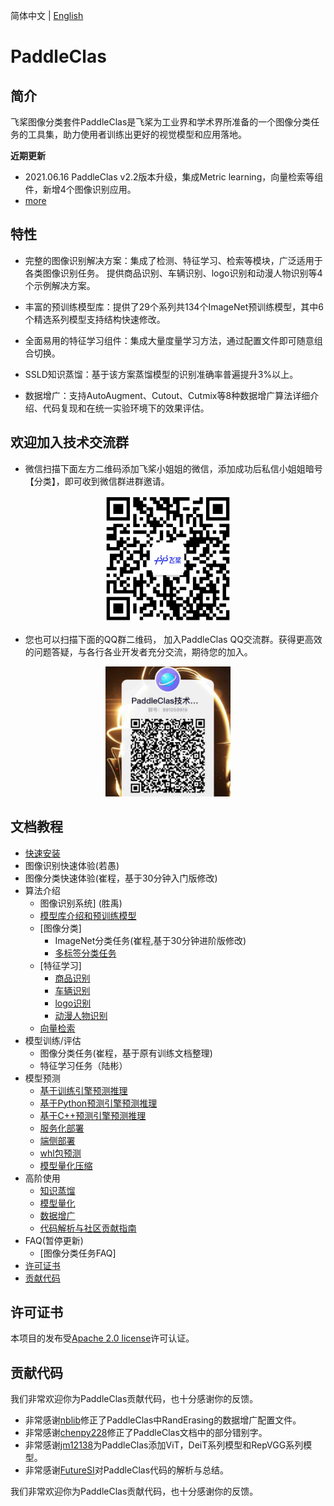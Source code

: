 简体中文 | [English](README.md)

# PaddleClas

## 简介

飞桨图像分类套件PaddleClas是飞桨为工业界和学术界所准备的一个图像分类任务的工具集，助力使用者训练出更好的视觉模型和应用落地。

**近期更新**

- 2021.06.16 PaddleClas v2.2版本升级，集成Metric learning，向量检索等组件，新增4个图像识别应用。
- [more](./docs/zh_CN/update_history.md)


## 特性

- 完整的图像识别解决方案：集成了检测、特征学习、检索等模块，广泛适用于各类图像识别任务。
提供商品识别、车辆识别、logo识别和动漫人物识别等4个示例解决方案。

- 丰富的预训练模型库：提供了29个系列共134个ImageNet预训练模型，其中6个精选系列模型支持结构快速修改。

- 全面易用的特征学习组件：集成大量度量学习方法，通过配置文件即可随意组合切换。

- SSLD知识蒸馏：基于该方案蒸馏模型的识别准确率普遍提升3%以上。

- 数据增广：支持AutoAugment、Cutout、Cutmix等8种数据增广算法详细介绍、代码复现和在统一实验环境下的效果评估。

## 欢迎加入技术交流群

* 微信扫描下面左方二维码添加飞桨小姐姐的微信，添加成功后私信小姐姐暗号【分类】，即可收到微信群进群邀请。

<div align="center">
<img src="./docs/images/joinus.png"  width = "200" />
</div>

* 您也可以扫描下面的QQ群二维码， 加入PaddleClas QQ交流群。获得更高效的问题答疑，与各行各业开发者充分交流，期待您的加入。

<div align="center">
<img src="./docs/images/qq_group.png"  width = "200" />
</div>


## 文档教程

- [快速安装](./docs/zh_CN/tutorials/install.md)
- 图像识别快速体验(若愚)
- 图像分类快速体验(崔程，基于30分钟入门版修改)
- 算法介绍
    - 图像识别系统] (胜禹)
    - [模型库介绍和预训练模型](./docs/zh_CN/models/models_intro.md)
    - [图像分类]
        - ImageNet分类任务(崔程,基于30分钟进阶版修改)
        - [多标签分类任务]()
    - [特征学习]
        - [商品识别]()
        - [车辆识别]()
        - [logo识别]()
        - [动漫人物识别]()
    - [向量检索]()
- 模型训练/评估
    - 图像分类任务(崔程，基于原有训练文档整理)
    - 特征学习任务（陆彬）
- 模型预测
    - [基于训练引擎预测推理](./docs/zh_CN/tutorials/getting_started.md)
    - [基于Python预测引擎预测推理](./docs/zh_CN/tutorials/getting_started.md)
    - [基于C++预测引擎预测推理](./deploy/cpp_infer/readme.md)
    - [服务化部署](./deploy/hubserving/readme.md)
    - [端侧部署](./deploy/lite/readme.md)
    - [whl包预测](./docs/zh_CN/whl.md)
    - [模型量化压缩](deploy/slim/quant/README.md)
- 高阶使用
    - [知识蒸馏](./docs/zh_CN/advanced_tutorials/distillation/distillation.md)
    - [模型量化](./docs/zh_CN/extension/paddle_quantization.md)
    - [数据增广](./docs/zh_CN/advanced_tutorials/image_augmentation/ImageAugment.md)
    - [代码解析与社区贡献指南](./docs/zh_CN/tutorials/quick_start_community.md)
- FAQ(暂停更新)
    - [图像分类任务FAQ]
- [许可证书](#许可证书)
- [贡献代码](#贡献代码)


<a name="许可证书"></a>

## 许可证书
本项目的发布受<a href="https://github.com/PaddlePaddle/PaddleCLS/blob/master/LICENSE">Apache 2.0 license</a>许可认证。


<a name="贡献代码"></a>
## 贡献代码
我们非常欢迎你为PaddleClas贡献代码，也十分感谢你的反馈。

- 非常感谢[nblib](https://github.com/nblib)修正了PaddleClas中RandErasing的数据增广配置文件。
- 非常感谢[chenpy228](https://github.com/chenpy228)修正了PaddleClas文档中的部分错别字。
- 非常感谢[jm12138](https://github.com/jm12138)为PaddleClas添加ViT，DeiT系列模型和RepVGG系列模型。
- 非常感谢[FutureSI](https://aistudio.baidu.com/aistudio/personalcenter/thirdview/76563)对PaddleClas代码的解析与总结。

我们非常欢迎你为PaddleClas贡献代码，也十分感谢你的反馈。
